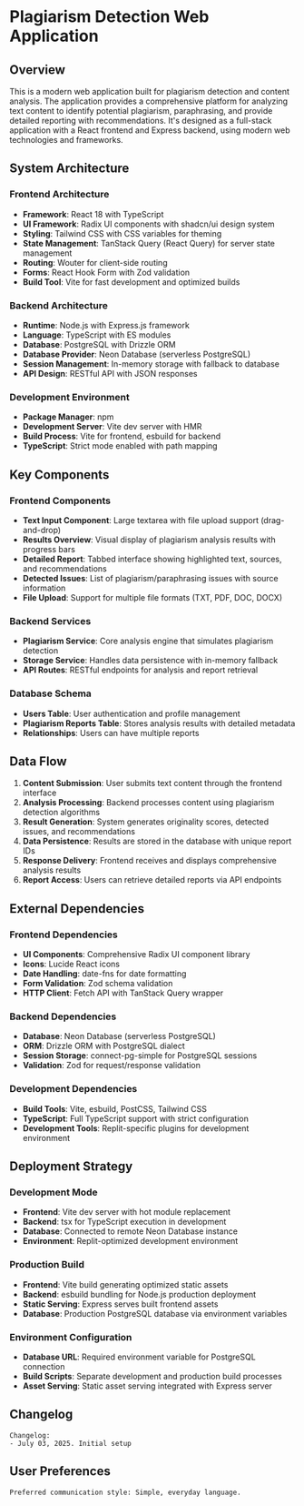 # Plagiarism Detection Web Application

## Overview

This is a modern web application built for plagiarism detection and content analysis. The application provides a comprehensive platform for analyzing text content to identify potential plagiarism, paraphrasing, and provide detailed reporting with recommendations. It's designed as a full-stack application with a React frontend and Express backend, using modern web technologies and frameworks.

## System Architecture

### Frontend Architecture
- **Framework**: React 18 with TypeScript
- **UI Framework**: Radix UI components with shadcn/ui design system
- **Styling**: Tailwind CSS with CSS variables for theming
- **State Management**: TanStack Query (React Query) for server state management
- **Routing**: Wouter for client-side routing
- **Forms**: React Hook Form with Zod validation
- **Build Tool**: Vite for fast development and optimized builds

### Backend Architecture
- **Runtime**: Node.js with Express.js framework
- **Language**: TypeScript with ES modules
- **Database**: PostgreSQL with Drizzle ORM
- **Database Provider**: Neon Database (serverless PostgreSQL)
- **Session Management**: In-memory storage with fallback to database
- **API Design**: RESTful API with JSON responses

### Development Environment
- **Package Manager**: npm
- **Development Server**: Vite dev server with HMR
- **Build Process**: Vite for frontend, esbuild for backend
- **TypeScript**: Strict mode enabled with path mapping

## Key Components

### Frontend Components
- **Text Input Component**: Large textarea with file upload support (drag-and-drop)
- **Results Overview**: Visual display of plagiarism analysis results with progress bars
- **Detailed Report**: Tabbed interface showing highlighted text, sources, and recommendations
- **Detected Issues**: List of plagiarism/paraphrasing issues with source information
- **File Upload**: Support for multiple file formats (TXT, PDF, DOC, DOCX)

### Backend Services
- **Plagiarism Service**: Core analysis engine that simulates plagiarism detection
- **Storage Service**: Handles data persistence with in-memory fallback
- **API Routes**: RESTful endpoints for analysis and report retrieval

### Database Schema
- **Users Table**: User authentication and profile management
- **Plagiarism Reports Table**: Stores analysis results with detailed metadata
- **Relationships**: Users can have multiple reports

## Data Flow

1. **Content Submission**: User submits text content through the frontend interface
2. **Analysis Processing**: Backend processes content using plagiarism detection algorithms
3. **Result Generation**: System generates originality scores, detected issues, and recommendations
4. **Data Persistence**: Results are stored in the database with unique report IDs
5. **Response Delivery**: Frontend receives and displays comprehensive analysis results
6. **Report Access**: Users can retrieve detailed reports via API endpoints

## External Dependencies

### Frontend Dependencies
- **UI Components**: Comprehensive Radix UI component library
- **Icons**: Lucide React icons
- **Date Handling**: date-fns for date formatting
- **Form Validation**: Zod schema validation
- **HTTP Client**: Fetch API with TanStack Query wrapper

### Backend Dependencies
- **Database**: Neon Database (serverless PostgreSQL)
- **ORM**: Drizzle ORM with PostgreSQL dialect
- **Session Storage**: connect-pg-simple for PostgreSQL sessions
- **Validation**: Zod for request/response validation

### Development Dependencies
- **Build Tools**: Vite, esbuild, PostCSS, Tailwind CSS
- **TypeScript**: Full TypeScript support with strict configuration
- **Development Tools**: Replit-specific plugins for development environment

## Deployment Strategy

### Development Mode
- **Frontend**: Vite dev server with hot module replacement
- **Backend**: tsx for TypeScript execution in development
- **Database**: Connected to remote Neon Database instance
- **Environment**: Replit-optimized development environment

### Production Build
- **Frontend**: Vite build generating optimized static assets
- **Backend**: esbuild bundling for Node.js production deployment
- **Static Serving**: Express serves built frontend assets
- **Database**: Production PostgreSQL database via environment variables

### Environment Configuration
- **Database URL**: Required environment variable for PostgreSQL connection
- **Build Scripts**: Separate development and production build processes
- **Asset Serving**: Static asset serving integrated with Express server

## Changelog

```
Changelog:
- July 03, 2025. Initial setup
```

## User Preferences

```
Preferred communication style: Simple, everyday language.
```